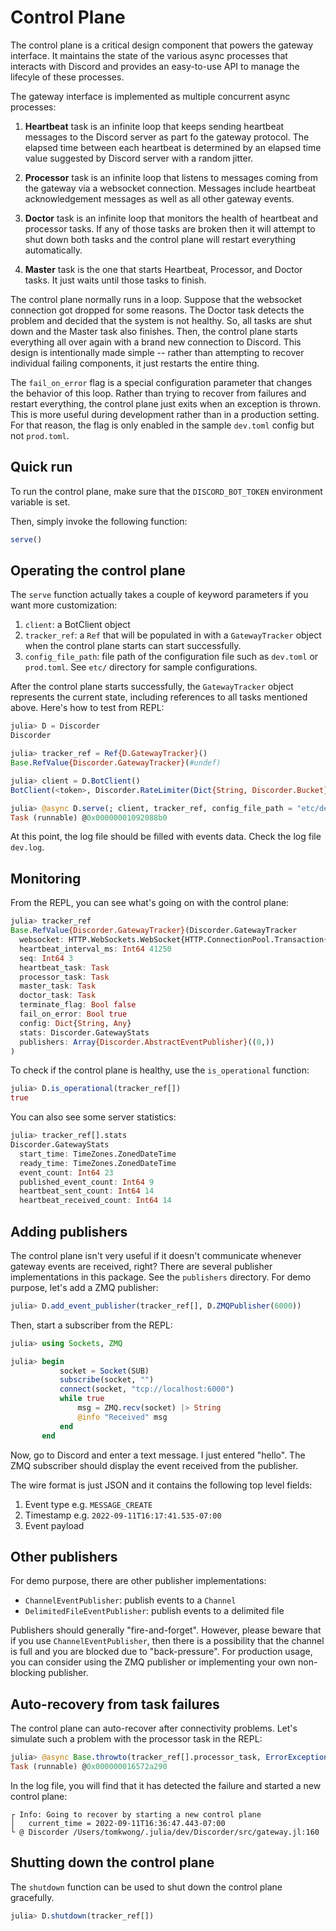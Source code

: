 # Control Plane

The control plane is a critical design component that powers the gateway interface. It maintains the state of the various async processes that interacts with Discord and provides an easy-to-use API to manage the lifecyle of these processes.

The gateway interface is implemented as multiple concurrent async processes:

1. **Heartbeat** task is an infinite loop that keeps sending heartbeat messages to the Discord server as part fo the gateway protocol. The elapsed time between each heartbeat is determined by an elapsed time value suggested by Discord server with a random jitter.

2. **Processor** task is an infinite loop that listens to messages coming from the gateway via a websocket connection. Messages include heartbeat acknowledgement messages as well as all other gateway events.

3. **Doctor** task is an infinite loop that monitors the health of heartbeat and processor tasks. If any of those tasks are broken then it will attempt to shut down both tasks and the control plane will restart everything automatically.

4. **Master** task is the one that starts Heartbeat, Processor, and Doctor tasks. It just waits until those tasks to finish.

The control plane normally runs in a loop. Suppose that the websocket connection got dropped for some reasons. The Doctor task detects the problem and decided that the system is not healthy. So, all tasks are shut down and the Master task also finishes. Then, the control plane starts everything all over again with a brand new connection to Discord. This design is intentionally made simple -- rather than attempting to recover individual failing components, it just restarts the entire thing.

The `fail_on_error` flag is a special configuration parameter that changes the behavior of this loop. Rather than trying to recover from failures and restart everything, the control plane just exits when an exception is thrown. This is more useful during development rather than in a production setting. For that reason, the flag is only enabled in the sample `dev.toml` config but not `prod.toml`.

## Quick run

To run the control plane, make sure that the `DISCORD_BOT_TOKEN` environment variable is set.

Then, simply invoke the following function:

```julia
serve()
```

## Operating the control plane

The `serve` function actually takes a couple of keyword parameters if you want more customization:

1. `client`: a BotClient object
2. `tracker_ref`: a `Ref` that will be populated in with a `GatewayTracker` object when the control plane starts can start successfully.
3. `config_file_path`: file path of the configuration file such as `dev.toml` or `prod.toml`. See `etc/` directory for sample configurations.

After the control plane starts successfully, the `GatewayTracker` object represents the current state, including references to all tasks mentioned above.  Here's how to test from REPL:

```julia
julia> D = Discorder
Discorder

julia> tracker_ref = Ref{D.GatewayTracker}()
Base.RefValue{Discorder.GatewayTracker}(#undef)

julia> client = D.BotClient()
BotClient(<token>, Discorder.RateLimiter(Dict{String, Discorder.Bucket}(), Dict{String, String}(), Discorder.WAIT))

julia> @async D.serve(; client, tracker_ref, config_file_path = "etc/dev.toml")
Task (runnable) @0x00000001092088b0
```

At this point, the log file should be filled with events data. Check the log file `dev.log`.

## Monitoring

From the REPL, you can see what's going on with the control plane:
```julia
julia> tracker_ref
Base.RefValue{Discorder.GatewayTracker}(Discorder.GatewayTracker
  websocket: HTTP.WebSockets.WebSocket{HTTP.ConnectionPool.Transaction{MbedTLS.SSLContext}}
  heartbeat_interval_ms: Int64 41250
  seq: Int64 3
  heartbeat_task: Task
  processor_task: Task
  master_task: Task
  doctor_task: Task
  terminate_flag: Bool false
  fail_on_error: Bool true
  config: Dict{String, Any}
  stats: Discorder.GatewayStats
  publishers: Array{Discorder.AbstractEventPublisher}((0,))
)
```

To check if the control plane is healthy, use the `is_operational` function:
```julia
julia> D.is_operational(tracker_ref[])
true
```

You can also see some server statistics:
```julia
julia> tracker_ref[].stats
Discorder.GatewayStats
  start_time: TimeZones.ZonedDateTime
  ready_time: TimeZones.ZonedDateTime
  event_count: Int64 23
  published_event_count: Int64 9
  heartbeat_sent_count: Int64 14
  heartbeat_received_count: Int64 14
```

## Adding publishers

The control plane isn't very useful if it doesn't communicate whenever gateway events are received, right? There are several publisher implementations in this package. See the `publishers` directory. For demo purpose, let's add a ZMQ publisher:

```julia
julia> D.add_event_publisher(tracker_ref[], D.ZMQPublisher(6000))
```

Then, start a subscriber from the REPL:
```julia
julia> using Sockets, ZMQ

julia> begin
           socket = Socket(SUB)
           subscribe(socket, "")
           connect(socket, "tcp://localhost:6000")
           while true
               msg = ZMQ.recv(socket) |> String
               @info "Received" msg
           end
       end
```

Now, go to Discord and enter a text message. I just entered "hello". The ZMQ subscriber should display the event received from the publisher.

The wire format is just JSON and it contains the following top level fields:
1. Event type e.g. `MESSAGE_CREATE`
2. Timestamp e.g. `2022-09-11T16:17:41.535-07:00`
3. Event payload

## Other publishers

For demo purpose, there are other publisher implementations:
* `ChannelEventPublisher`: publish events to a `Channel`
* `DelimitedFileEventPublisher`: publish events to a delimited file

Publishers should generally "fire-and-forget". However, please beware that if you use `ChannelEventPublisher`, then there is a possibility that the channel is full and you are blocked due to "back-pressure". For production usage, you can consider using the ZMQ publisher or implementing your own non-blocking publisher.

## Auto-recovery from task failures

The control plane can auto-recover after connectivity problems. Let's simulate such a problem with the processor task in the REPL:

```julia
julia> @async Base.throwto(tracker_ref[].processor_task, ErrorException("simulated failure"))
Task (runnable) @0x000000016572a290
```

In the log file, you will find that it has detected the failure and started a new control plane:
```
┌ Info: Going to recover by starting a new control plane
│   current_time = 2022-09-11T16:36:47.443-07:00
└ @ Discorder /Users/tomkwong/.julia/dev/Discorder/src/gateway.jl:160
```

## Shutting down the control plane

The `shutdown` function can be used to shut down the control plane gracefully.

```julia
julia> D.shutdown(tracker_ref[])
```
